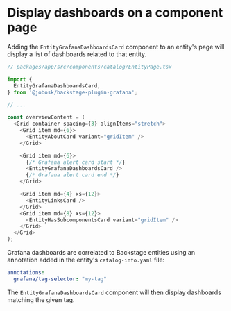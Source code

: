 # Display dashboards on a component page

Adding the `EntityGrafanaDashboardsCard` component to an entity's page will display a list of dashboards related to that entity.

```ts
// packages/app/src/components/catalog/EntityPage.tsx

import {
  EntityGrafanaDashboardsCard,
} from '@jobosk/backstage-plugin-grafana';

// ...

const overviewContent = (
  <Grid container spacing={3} alignItems="stretch">
    <Grid item md={6}>
      <EntityAboutCard variant="gridItem" />
    </Grid>

    <Grid item md={6}>
      {/* Grafana alert card start */}
      <EntityGrafanaDashboardsCard />
      {/* Grafana alert card end */}
    </Grid>

    <Grid item md={4} xs={12}>
      <EntityLinksCard />
    </Grid>
    <Grid item md={8} xs={12}>
      <EntityHasSubcomponentsCard variant="gridItem" />
    </Grid>
  </Grid>
);
```

Grafana dashboards are correlated to Backstage entities using an annotation added in the entity's `catalog-info.yaml` file:

```yml
annotations:
  grafana/tag-selector: "my-tag"
```

The `EntityGrafanaDashboardsCard` component will then display dashboards matching the given tag.
